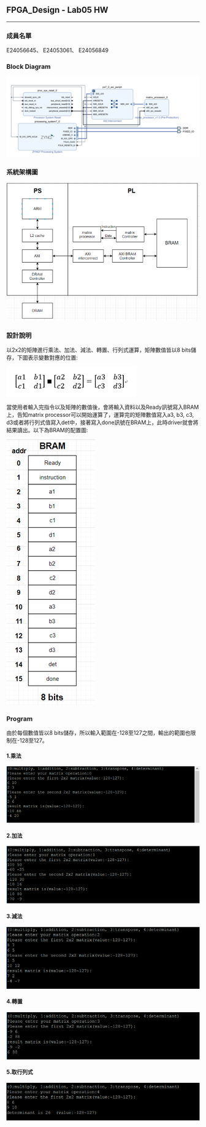 ## FPGA_Design - Lab05 HW
---
### 成員名單
E24056645、 E24053061、 E24056849
### Block Diagram
![](assets/markdown-img-paste-20191116210208308.png)
### 系統架構圖

![](assets/markdown-img-paste-20191116220450955.png)

### 設計說明
  以2x2的矩陣進行乘法、加法、減法、轉置、行列式運算，矩陣數值皆以8 bits儲存，下圖表示變數對應的位置:

![](assets/markdown-img-paste-20191116215121132.png)

  當使用者輸入完指令以及矩陣的數值後，會將輸入資料以及Ready訊號寫入BRAM上，告知matrix processor可以開始運算了，運算完的矩陣數值寫入a3, b3, c3, d3或者將行列式值寫入det中，接著寫入done訊號在BRAM上，此時driver就會將結果讀出。以下為BRAM的配置圖:

![](assets/markdown-img-paste-20191116213808896.png)

### Program
由於每個數值皆以8 bits儲存，所以輸入範圍在-128至127之間，輸出的範圍也限制在-128至127。
#### 1.乘法
![](assets/markdown-img-paste-20191116210411152.png)
#### 2.加法
![](assets/markdown-img-paste-2019111621042124.png)
#### 3.減法
![](assets/markdown-img-paste-20191116210425683.png)
#### 4.轉置
![](assets/markdown-img-paste-20191116210430515.png)
#### 5.取行列式
![](assets/markdown-img-paste-20191116210436171.png)
